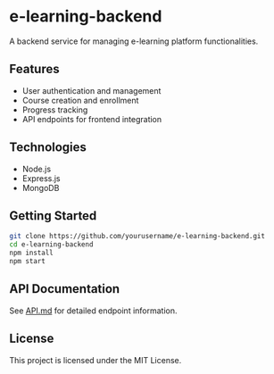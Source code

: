 # e-learning-backend

A backend service for managing e-learning platform functionalities.

## Features

- User authentication and management
- Course creation and enrollment
- Progress tracking
- API endpoints for frontend integration

## Technologies

- Node.js
- Express.js
- MongoDB

## Getting Started

```bash
git clone https://github.com/yourusername/e-learning-backend.git
cd e-learning-backend
npm install
npm start
```

## API Documentation

See [API.md](API.md) for detailed endpoint information.

## License

This project is licensed under the MIT License.